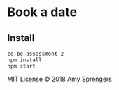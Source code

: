 # Book a date

## Install

``` git clone https://github.com/Asprengers/be-assessment-2.git
cd be-assessment-2
npm install
npm start
```

[MIT License](https://github.com/Asprengers/be-assessment-2/blob/master/licence.md)  © 2018 [Amy Sprengers](https://github.com/Asprengers)
